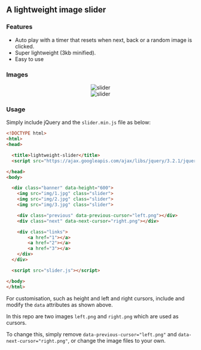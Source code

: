 ## A lightweight image slider

### Features

- Auto play with a timer that resets when next, back or a random image is clicked.
- Super lightweight (3kb minified).
- Easy to use

### Images

<div style="text-align:center">
	<img src ="http://i.imgur.com/RPa0BId.png" alt="slider">
</div>

<div style="text-align:center">
	<img src ="http://i.imgur.com/3LVafrS.png" alt="slider">
</div>

### Usage

Simply include jQuery and the `slider.min.js` file as below:

```html
<!DOCTYPE html>
<html>
<head>

  <title>lightweight-slider</title>
  <script src="https://ajax.googleapis.com/ajax/libs/jquery/3.2.1/jquery.min.js"></script>

</head>
<body>

  <div class="banner" data-height="600">
    <img src="img/1.jpg" class="slider">
    <img src="img/2.jpg" class="slider">
    <img src="img/3.jpg" class="slider">

    <div class="previous" data-previous-cursor="left.png"></div>
    <div class="next" data-next-cursor="right.png"></div>

    <div class="links">
        <a href="1"></a>
        <a href="2"></a>
        <a href="3"></a>
    </div>
  </div>

  <script src="slider.js"></script>

</body>
</html>
```

For customisation, such as height and left and right cursors, include and modify the `data` attributes as shown above. 

In this repo are two images `left.png` and `right.png` which are used as cursors.

To change this, simply remove `data-previous-cursor="left.png"` and `data-next-cursor="right.png"`, or change the image files to your own.